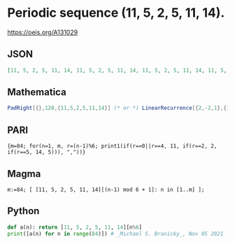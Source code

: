# Periodic sequence \(11, 5, 2, 5, 11, 14\)\.
https://oeis.org/A131029
## JSON
```JSON
[11, 5, 2, 5, 11, 14, 11, 5, 2, 5, 11, 14, 11, 5, 2, 5, 11, 14, 11, 5, 2, 5, 11, 14, 11, 5, 2, 5, 11, 14, 11, 5, 2, 5, 11, 14, 11, 5, 2, 5, 11, 14, 11, 5, 2, 5, 11, 14, 11, 5, 2, 5, 11, 14, 11, 5, 2, 5, 11, 14, 11, 5, 2, 5, 11, 14, 11, 5, 2, 5, 11, 14, 11, 5, 2, 5, 11, 14, 11, 5, 2, 5, 11, 14]
```
## Mathematica
```Mathematica
PadRight[{},120,{11,5,2,5,11,14}] (* or *) LinearRecurrence[{2,-2,1},{11,5,2},120] (* _Harvey P. Dale_, Jun 12 2017 *)
```
## PARI
```PARI
{m=84; for(n=1, m, r=(n-1)%6; print1(if(r==0||r==4, 11, if(r==2, 2, if(r==5, 14, 5))), ","))}
```
## Magma
```Magma
m:=84; [ [11, 5, 2, 5, 11, 14][(n-1) mod 6 + 1]: n in [1..m] ];
```
## Python
```Python
def a(n): return [11, 5, 2, 5, 11, 14][n%6]
print([a(n) for n in range(84)]) # _Michael S. Branicky_, Nov 05 2021
```
